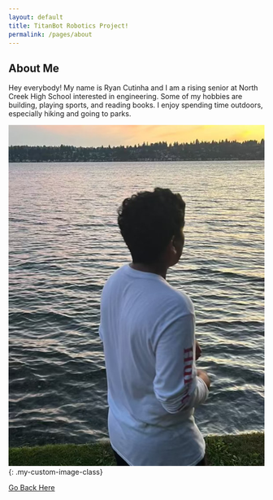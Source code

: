 ```yaml
---
layout: default
title: TitanBot Robotics Project!
permalink: /pages/about
---
```


## About Me 

Hey everybody! My name is Ryan Cutinha and I am a rising senior at North Creek High School interested in engineering. Some of my hobbies are building, playing sports, and reading books. I enjoy spending time outdoors, especially hiking and going to parks.

![Personal Image](/assets/css/images/About%20Me%20Picture.JPG){: .my-custom-image-class}

[Go Back Here](index)